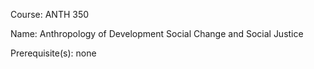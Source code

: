 




Course: ANTH 350

Name: Anthropology of Development Social Change and Social Justice

Prerequisite(s): none